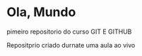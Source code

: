 # Ola, Mundo
 pimeiro repositorio do curso GIT E GITHUB

 Repositprio criado durnate uma aula ao vivo
